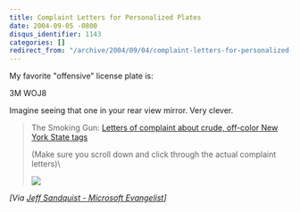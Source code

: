 ```yaml
---
title: Complaint Letters for Personalized Plates
date: 2004-09-05 -0800
disqus_identifier: 1143
categories: []
redirect_from: "/archive/2004/09/04/complaint-letters-for-personalized-plates.aspx/"
---
```


My favorite "offensive" license plate is:

3M WOJ8

Imagine seeing that one in your rear view mirror. Very clever.

> The Smoking Gun: [Letters of complaint about crude, off-color New York
> State tags](http://thesmokinggun.com/archive/0903041nys1.html)
>
> (Make sure you scroll down and click through the actual complaint
> letters)\
>
> ![](http://www.jeffsandquist.com/aggbug.ashx?id=8c577814-9298-450c-b24e-3a33e213ac14)

*[Via [Jeff Sandquist - Microsoft
Evangelist](http://www.jeffsandquist.com/PermaLink,guid,8c577814-9298-450c-b24e-3a33e213ac14.aspx)]*

